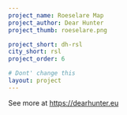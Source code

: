 ```yaml
---
project_name: Roeselare Map
project_author: Dear Hunter
project_thumb: roeselare.png

project_short: dh-rsl
city_short: rsl
project_order: 6

# Dont' change this
layout: project
---
```


See more at <https://dearhunter.eu>
